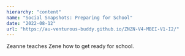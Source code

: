 ```yaml
---
hierarchy: "content"
name: "Social Snapshots: Preparing for School"
date: "2022-08-12"
url: "https://au-venturous-buddy.github.io/ZNZN-V4-MBEI-V1-I2/"
---
```


Zeanne teaches Zene how to get ready for school.
